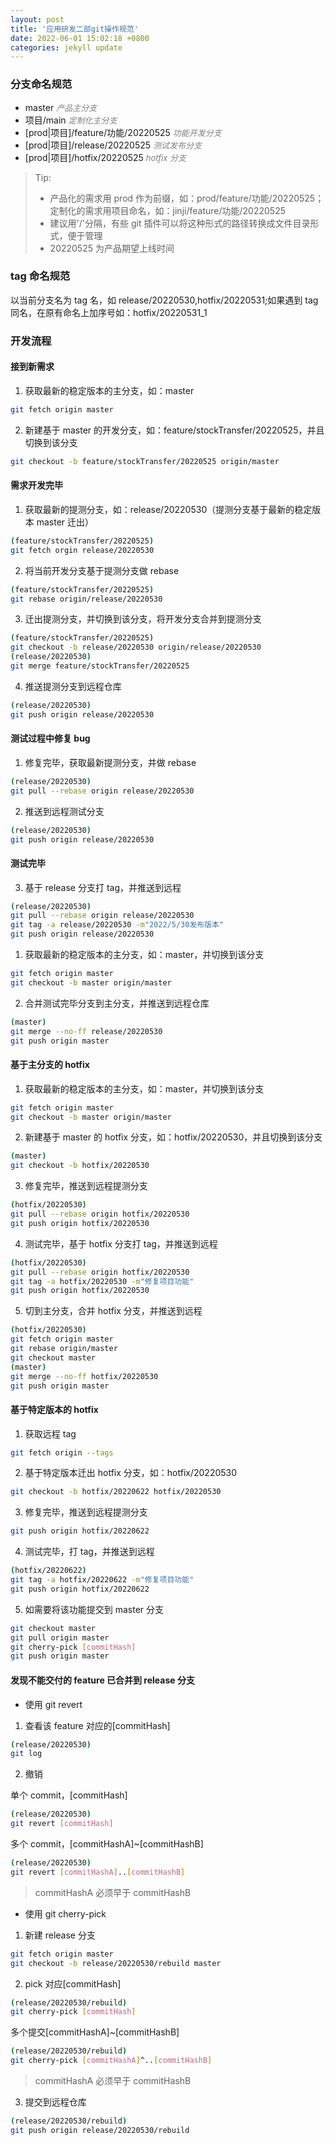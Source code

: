 ```yaml
---
layout: post
title: '应用研发二部git操作规范'
date: 2022-06-01 15:02:18 +0800
categories: jekyll update
---
```


### 分支命名规范

- master <i><font size=2 color=grey>产品主分支</font></i>
- 项目/main <i><font size=2 color=grey>定制化主分支</font></i>
- [prod\|项目]/feature/功能/20220525 <i><font size=2 color=grey>功能开发分支</font></i>
- [prod\|项目]/release/20220525 <i><font size=2 color=grey>测试发布分支</font></i>
- [prod\|项目]/hotfix/20220525 <i><font size=2 color=grey>hotfix 分支</font></i>

> Tip: <br>
>
> - 产品化的需求用 prod 作为前缀，如：prod/feature/功能/20220525；定制化的需求用项目命名，如：jinji/feature/功能/20220525
> - 建议用'/'分隔，有些 git 插件可以将这种形式的路径转换成文件目录形式，便于管理
> - 20220525 为产品期望上线时间

### tag 命名规范

以当前分支名为 tag 名，如 release/20220530,hotfix/20220531;如果遇到 tag 同名，在原有命名上加序号如：hotfix/20220531_1

### 开发流程

#### 接到新需求

1. 获取最新的稳定版本的主分支，如：master

```sh
git fetch origin master
```

2. 新建基于 master 的开发分支，如：feature/stockTransfer/20220525，并且切换到该分支

```sh
git checkout -b feature/stockTransfer/20220525 origin/master
```

#### 需求开发完毕

1. 获取最新的提测分支，如：release/20220530（提测分支基于最新的稳定版本 master 迁出）

```sh
(feature/stockTransfer/20220525)
git fetch orgin release/20220530
```

2. 将当前开发分支基于提测分支做 rebase

```sh
(feature/stockTransfer/20220525)
git rebase origin/release/20220530
```

3. 迁出提测分支，并切换到该分支，将开发分支合并到提测分支

```sh
(feature/stockTransfer/20220525)
git checkout -b release/20220530 origin/release/20220530
(release/20220530)
git merge feature/stockTransfer/20220525
```

4. 推送提测分支到远程仓库

```sh
(release/20220530)
git push origin release/20220530
```

#### 测试过程中修复 bug

1. 修复完毕，获取最新提测分支，并做 rebase

```sh
(release/20220530)
git pull --rebase origin release/20220530
```

2. 推送到远程测试分支

```sh
(release/20220530)
git push origin release/20220530
```

#### 测试完毕

3. 基于 release 分支打 tag，并推送到远程

```sh
(release/20220530)
git pull --rebase origin release/20220530
git tag -a release/20220530 -m"2022/5/30发布版本"
git push origin release/20220530
```

1. 获取最新的稳定版本的主分支，如：master，并切换到该分支

```sh
git fetch origin master
git checkout -b master origin/master
```

2. 合并测试完毕分支到主分支，并推送到远程仓库

```sh
(master)
git merge --no-ff release/20220530
git push origin master
```

#### 基于主分支的 hotfix

1. 获取最新的稳定版本的主分支，如：master，并切换到该分支

```sh
git fetch origin master
git checkout -b master origin/master
```

2. 新建基于 master 的 hotfix 分支，如：hotfix/20220530，并且切换到该分支

```sh
(master)
git checkout -b hotfix/20220530
```

3. 修复完毕，推送到远程提测分支

```sh
(hotfix/20220530)
git pull --rebase origin hotfix/20220530
git push origin hotfix/20220530
```

4. 测试完毕，基于 hotfix 分支打 tag，并推送到远程

```sh
(hotfix/20220530)
git pull --rebase origin hotfix/20220530
git tag -a hotfix/20220530 -m"修复项目功能"
git push origin hotfix/20220530
```

5. 切到主分支，合并 hotfix 分支，并推送到远程

```sh
(hotfix/20220530)
git fetch origin master
git rebase origin/master
git checkout master
(master)
git merge --no-ff hotfix/20220530
git push origin master
```

#### 基于特定版本的 hotfix

1. 获取远程 tag

```sh
git fetch origin --tags
```

2. 基于特定版本迁出 hotfix 分支，如：hotfix/20220530

```sh
git checkout -b hotfix/20220622 hotfix/20220530
```

3. 修复完毕，推送到远程提测分支

```sh
git push origin hotfix/20220622
```

4. 测试完毕，打 tag，并推送到远程

```sh
(hotfix/20220622)
git tag -a hotfix/20220622 -m"修复项目功能"
git push origin hotfix/20220622
```

5. 如需要将该功能提交到 master 分支

```sh
git checkout master
git pull origin master
git cherry-pick [commitHash]
git push origin master
```

#### 发现不能交付的 feature 已合并到 release 分支

- 使用 git revert

1. 查看该 feature 对应的[commitHash]

```sh
(release/20220530)
git log
```

2. 撤销

单个 commit，[commitHash]

```sh
(release/20220530)
git revert [commitHash]
```

多个 commit，[commitHashA]~[commitHashB]

```sh
(release/20220530)
git revert [commitHashA]..[commitHashB]
```

> commitHashA 必须早于 commitHashB

- 使用 git cherry-pick

1. 新建 release 分支

```sh
git fetch origin master
git checkout -b release/20220530/rebuild master
```

2. pick 对应[commitHash]

```sh
(release/20220530/rebuild)
git cherry-pick [commitHash]
```

多个提交[commitHashA]~[commitHashB]

```sh
(release/20220530/rebuild)
git cherry-pick [commitHashA]^..[commitHashB]
```

> commitHashA 必须早于 commitHashB

3. 提交到远程仓库

```sh
(release/20220530/rebuild)
git push origin release/20220530/rebuild
```
